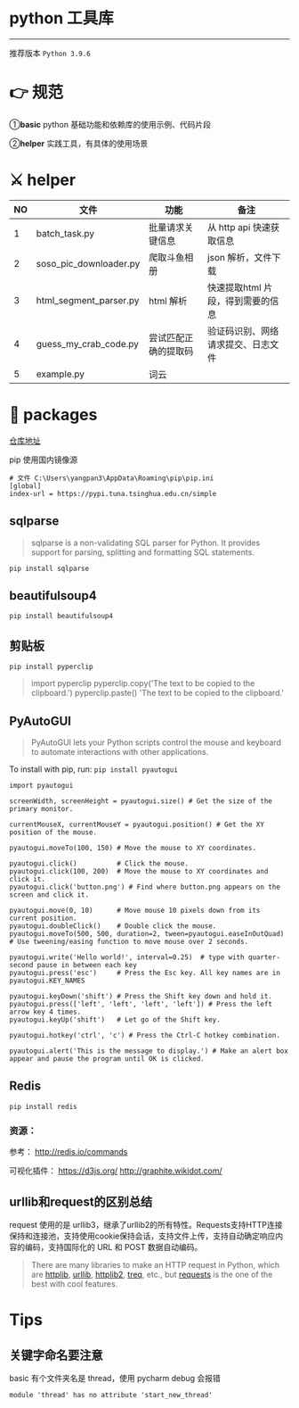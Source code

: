 # python 工具库

---

推荐版本 `Python 3.9.6`

# 👉 规范

①**basic**  python 基础功能和依赖库的使用示例、代码片段

②**helper** 实践工具，有具体的使用场景

# ⚔ helper

| NO  | 文件                     | 功能         | 备注                  |
| --- | ---------------------- | ---------- | ------------------- |
| 1   | batch_task.py          | 批量请求关键信息   | 从 http api 快速获取信息   |
| 2   | soso_pic_downloader.py | 爬取斗鱼相册     | json 解析，文件下载        |
| 3   | html_segment_parser.py | html 解析    | 快速提取html 片段，得到需要的信息 |
| 4   | guess_my_crab_code.py  | 尝试匹配正确的提取码 | 验证码识别、网络请求提交、日志文件   |
| 5   | example.py             | 词云         |                     |

# 🔨 packages

[仓库地址](https://pypi.org/)

pip 使用国内镜像源
```properties
# 文件 C:\Users\yangpan3\AppData\Roaming\pip\pip.ini
[global]
index-url = https://pypi.tuna.tsinghua.edu.cn/simple
```


## sqlparse

> sqlparse is a non-validating SQL parser for Python. It provides support for parsing, splitting and formatting SQL statements.

`pip install sqlparse`

## beautifulsoup4

`pip install beautifulsoup4`

## 剪贴板

`pip install pyperclip`

> import pyperclip
> pyperclip.copy('The text to be copied to the clipboard.')
> pyperclip.paste()
> 'The text to be copied to the clipboard.'

## PyAutoGUI

> PyAutoGUI lets your Python scripts control the mouse and keyboard to automate interactions with other applications. 

To install with pip, run: `pip install pyautogui`

```shell
import pyautogui

screenWidth, screenHeight = pyautogui.size() # Get the size of the primary monitor.

currentMouseX, currentMouseY = pyautogui.position() # Get the XY position of the mouse.

pyautogui.moveTo(100, 150) # Move the mouse to XY coordinates.

pyautogui.click()          # Click the mouse.
pyautogui.click(100, 200)  # Move the mouse to XY coordinates and click it.
pyautogui.click('button.png') # Find where button.png appears on the screen and click it.

pyautogui.move(0, 10)      # Move mouse 10 pixels down from its current position.
pyautogui.doubleClick()    # Double click the mouse.
pyautogui.moveTo(500, 500, duration=2, tween=pyautogui.easeInOutQuad)  # Use tweening/easing function to move mouse over 2 seconds.

pyautogui.write('Hello world!', interval=0.25)  # type with quarter-second pause in between each key
pyautogui.press('esc')     # Press the Esc key. All key names are in pyautogui.KEY_NAMES

pyautogui.keyDown('shift') # Press the Shift key down and hold it.
pyautogui.press(['left', 'left', 'left', 'left']) # Press the left arrow key 4 times.
pyautogui.keyUp('shift')   # Let go of the Shift key.

pyautogui.hotkey('ctrl', 'c') # Press the Ctrl-C hotkey combination.

pyautogui.alert('This is the message to display.') # Make an alert box appear and pause the program until OK is clicked.
```

## Redis

`pip install redis`

### 资源：

参考：
http://redis.io/commands

可视化插件：
https://d3js.org/
http://graphite.wikidot.com/

## urllib和request的区别总结

request 使用的是 urllib3，继承了urllib2的所有特性。Requests支持HTTP连接保持和连接池，支持使用cookie保持会话，支持文件上传，支持自动确定响应内容的编码，支持国际化的 URL 和 POST 数据自动编码。

> There are many libraries to make an HTTP request in Python, which are [httplib](https://docs.python.org/2/library/httplib.html), [urllib](https://docs.python.org/2/library/urllib.html), [httplib2](https://github.com/httplib2/httplib2), [treq](https://github.com/twisted/treq), etc., but [requests](https://2.python-requests.org//en/master/) is the one of the best with cool features.



# Tips

## 关键字命名要注意

basic 有个文件夹名是 thread，使用 pycharm debug 会报错

`module 'thread' has no attribute 'start_new_thread'`
